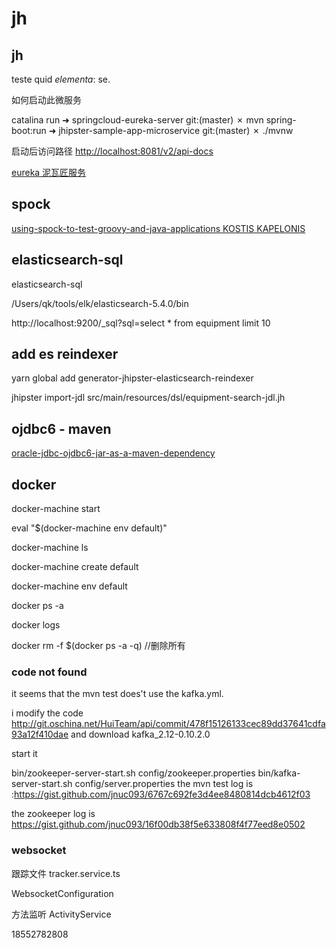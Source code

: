 # jh

## jh

teste quid *elementa*: se.

如何启动此微服务

catalina run
➜ springcloud-eureka-server git:(master) ✗ mvn spring-boot:run
➜ jhipster-sample-app-microservice git:(master) ✗ ./mvnw

启动后访问路径 [http://localhost:8081/v2/api-docs](http://localhost:8081/v2/api-docs)

[eureka 泥瓦匠服务](http://www.bysocket.com/?p=1915)

## spock

[using-spock-to-test-groovy-and-java-applications KOSTIS KAPELONIS](https://zeroturnaround.com/rebellabs/using-spock-to-test-groovy-and-java-applications/)

## elasticsearch-sql

elasticsearch-sql

/Users/qk/tools/elk/elasticsearch-5.4.0/bin


http://localhost:9200/_sql?sql=select * from equipment limit 10

## add es reindexer

yarn global add generator-jhipster-elasticsearch-reindexer

jhipster import-jdl src/main/resources/dsl/equipment-search-jdl.jh

## ojdbc6 - maven

[oracle-jdbc-ojdbc6-jar-as-a-maven-dependency](https://stackoverflow.com/questions/9898499/oracle-jdbc-ojdbc6-jar-as-a-maven-dependency)

## docker 

docker-machine start

eval "$(docker-machine env default)"

docker-machine ls

docker-machine create default

docker-machine env default

docker ps -a

docker logs

docker rm -f $(docker ps -a -q)  //删除所有

### code not found

it seems that the mvn test does't use the kafka.yml.

i modify the code http://git.oschina.net/HuiTeam/api/commit/478f15126133cec89dd37641cdfa93a12f410dae and download kafka_2.12-0.10.2.0

start it 

 bin/zookeeper-server-start.sh config/zookeeper.properties
 bin/kafka-server-start.sh config/server.properties
the mvn test log is :https://gist.github.com/jnuc093/6767c692fe3d4ee8480814dcb4612f03

 the zookeeper log is https://gist.github.com/jnuc093/16f00db38f5e633808f4f77eed8e0502

 ### websocket

 跟踪文件 tracker.service.ts

 WebsocketConfiguration

 方法监听 ActivityService

 18552782808